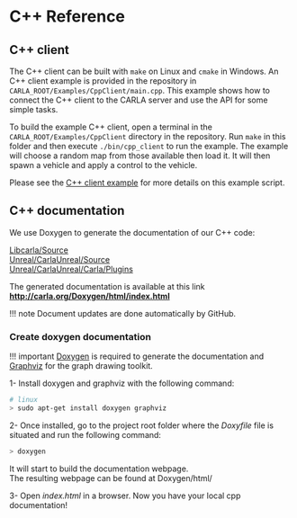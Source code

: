 # C++ Reference 

## C++ client

The C++ client can be built with `make` on Linux and `cmake` in Windows. An C++ client example is provided in the repository in `CARLA_ROOT/Examples/CppClient/main.cpp`. This example shows how to connect the C++ client to the CARLA server and use the API for some simple tasks. 

To build the example C++ client, open a terminal in the `CARLA_ROOT/Examples/CppClient` directory in the repository. Run `make` in this folder and then execute `./bin/cpp_client` to run the example. The example will choose a random map from those available then load it. It will then spawn a vehicle and apply a control to the vehicle. 

Please see the [C++ client example](adv_cpp_client.md) for more details on this example script.

## C++ documentation

We use Doxygen to generate the documentation of our C++ code:

[Libcarla/Source](http://carla.org/Doxygen/html/dir_b9166249188ce33115fd7d5eed1849f2.html)<br>
[Unreal/CarlaUnreal/Source](http://carla.org/Doxygen/html/dir_733e9da672a36443d0957f83d26e7dbf.html)<br>
[Unreal/CarlaUnreal/Carla/Plugins](http://carla.org/Doxygen/html/dir_8fc34afb5f07a67966c78bf5319f94ae.html)

The generated documentation is available at this link **<http://carla.org/Doxygen/html/index.html>**

!!! note
    Document updates are done automatically by GitHub.

### Create doxygen documentation

!!! important
    [Doxygen](http://www.doxygen.nl/index.html) is required to generate the documentation
    and [Graphviz](https://www.graphviz.org/) for the graph drawing toolkit.

1- Install doxygen and graphviz with the following command:

```sh
# linux
> sudo apt-get install doxygen graphviz
```

2- Once installed, go to the project root folder where the _Doxyfile_ file is situated and
run the following command:

```sh
> doxygen
```

It will start to build the documentation webpage.  
The resulting webpage can be found at Doxygen/html/

3- Open _index.html_ in a browser. Now you have your local cpp documentation!
